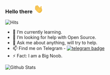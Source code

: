 ### Hello there <img src="https://raw.githubusercontent.com/ABSphreak/ABSphreak/master/gifs/Hi.gif" width="30px">


![Hits](https://hits.seeyoufarm.com/api/count/incr/badge.svg?url=https://github.com/noobsipak/)

- 🔭 I’m currently learning.
- 👀 I’m looking for help with Open Source.
- 💬 Ask me about anything, will try to help.
- 📫 Find me on Telegram - [![telegram badge](https://img.shields.io/badge/✩Ⓜ️ⒶⓈⓄⓄⓂ️%20ⒷⒶⒸⒽⒽⒶ✩-30302f?style=flat&logo=telegram)](https://t.me/THE_MASOOM_BACHHA)
- ⚡ Fact: I am a Big Noob.

![Github Stats](https://github-readme-stats.vercel.app/api?username=MasoomBachha&show_icons=true&title_color=fff&icon_color=32cc32&text_color=00ccff&bg_color=151515)
